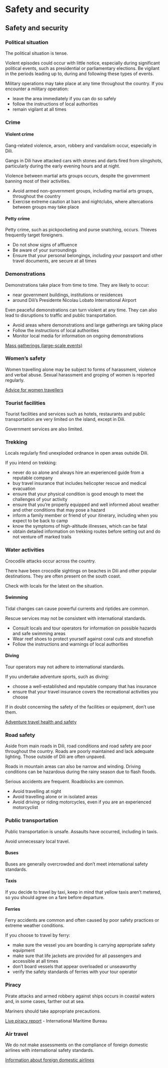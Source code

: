 # Safety and security

## Safety and security

### Political situation

The political situation is tense.

Violent episodes could occur with little notice, especially during significant political events, such as presidential or parliamentary elections. Be vigilant in the periods leading up to, during and following these types of events.

Military operations may take place at any time throughout the country. If you encounter a military operation:

* leave the area immediately if you can do so safely
* follow the instructions of local authorities
* remain vigilant at all times

### Crime

#### Violent crime

Gang-related violence, arson, robbery and vandalism occur, especially in Dili.

Gangs in Dili have attacked cars with stones and darts fired from slingshots, particularly during the early evening hours and at night.

Violence between martial arts groups occurs, despite the government banning most of their activities.

* Avoid armed non-government groups, including martial arts groups, throughout the country
* Exercise extreme caution at bars and nightclubs, where altercations between groups may take place

#### Petty crime

Petty crime, such as pickpocketing and purse snatching, occurs. Thieves frequently target foreigners.

* Do not show signs of affluence
* Be aware of your surroundings
* Ensure that your personal belongings, including your passport and other travel documents, are secure at all times

### Demonstrations

Demonstrations take place from time to time. They are likely to occur:

* near government buildings, institutions or residences
* around Dili’s Presidente Nicolau Lobato International Airport

Even peaceful demonstrations can turn violent at any time. They can also lead to disruptions to traffic and public transportation.

* Avoid areas where demonstrations and large gatherings are taking place
* Follow the instructions of local authorities
* Monitor local media for information on ongoing demonstrations

[Mass gatherings (large-scale events)](https://travel.gc.ca/travelling/health-safety/mass-gatherings)

### Women’s safety

Women travelling alone may be subject to forms of harassment, violence and verbal abuse. Sexual harassment and groping of women is reported regularly.

[Advice for women travellers](https://travel.gc.ca/travelling/health-safety/advice-for-women-travellers "Advice for women travellers")

### Tourist facilities

Tourist facilities and services such as hotels, restaurants and public transportation are very limited on the island, except in Dili.

Government services are also limited.

### Trekking

Locals regularly find unexploded ordnance in open areas outside Dili.

If you intend on trekking:

* never do so alone and always hire an experienced guide from a reputable company
* buy travel insurance that includes helicopter rescue and medical evacuation
* ensure that your physical condition is good enough to meet the challenges of your activity
* ensure that you’re properly equipped and well informed about weather and other conditions that may pose a hazard
* inform a family member or friend of your itinerary, including when you expect to be back to camp
* know the symptoms of high-altitude illnesses, which can be fatal
* obtain detailed information on trekking routes before setting out and do not venture off marked trails

### Water activities

Crocodile attacks occur across the country.

There have been crocodile sightings on beaches in Dili and other popular destinations. They are often present on the south coast.

Check with locals for the latest on the situation.

#### Swimming

Tidal changes can cause powerful currents and riptides are common.

Rescue services may not be consistent with international standards.

* Consult locals and tour operators for information on possible hazards and safe swimming areas
* Wear reef shoes to protect yourself against coral cuts and stonefish
* Follow the instructions and warnings of local authorities

#### Diving

Tour operators may not adhere to international standards.

If you undertake adventure sports, such as diving:

* choose a well-established and reputable company that has insurance
* ensure that your travel insurance covers the recreational activities you choose

If in doubt concerning the safety of the facilities or equipment, don’t use them.

[Adventure travel health and safety](https://travel.gc.ca/travelling/health-safety/adventure-travellers)

### Road safety

Aside from main roads in Dili, road conditions and road safety are poor throughout the country. Roads are poorly maintained and lack adequate lighting. Those outside of Dili are often unpaved.

Roads in mountain areas can also be narrow and winding. Driving conditions can be hazardous during the rainy season due to flash floods.

Serious accidents are frequent. Roadblocks are common.

* Avoid travelling at night
* Avoid travelling alone or in isolated areas
* Avoid driving or riding motorcycles, even if you are an experienced motorcyclist

### Public transportation

Public transportation is unsafe. Assaults have occurred, including in taxis.

Avoid unnecessary local travel.

#### Buses

Buses are generally overcrowded and don’t meet international safety standards.

#### Taxis

If you decide to travel by taxi, keep in mind that yellow taxis aren’t metered, so you should agree on a fare before departure.

#### Ferries

Ferry accidents are common and often caused by poor safety practices or extreme weather conditions.

If you choose to travel by ferry:

* make sure the vessel you are boarding is carrying appropriate safety equipment
* make sure that life jackets are provided for all passengers and accessible at all times
* don’t board vessels that appear overloaded or unseaworthy
* verify the safety standards of ferries with your tour operator

### Piracy

Pirate attacks and armed robbery against ships occurs in coastal waters and, in some cases, farther out at sea.

Mariners should take appropriate precautions.

[Live piracy report](https://icc-ccs.org/index.php/piracy-reporting-centre) - International Maritime Bureau

### Air travel

We do not make assessments on the compliance of foreign domestic airlines with international safety standards.

[Information about foreign domestic airlines](https://travel.gc.ca/air/in-flight-safety#other)